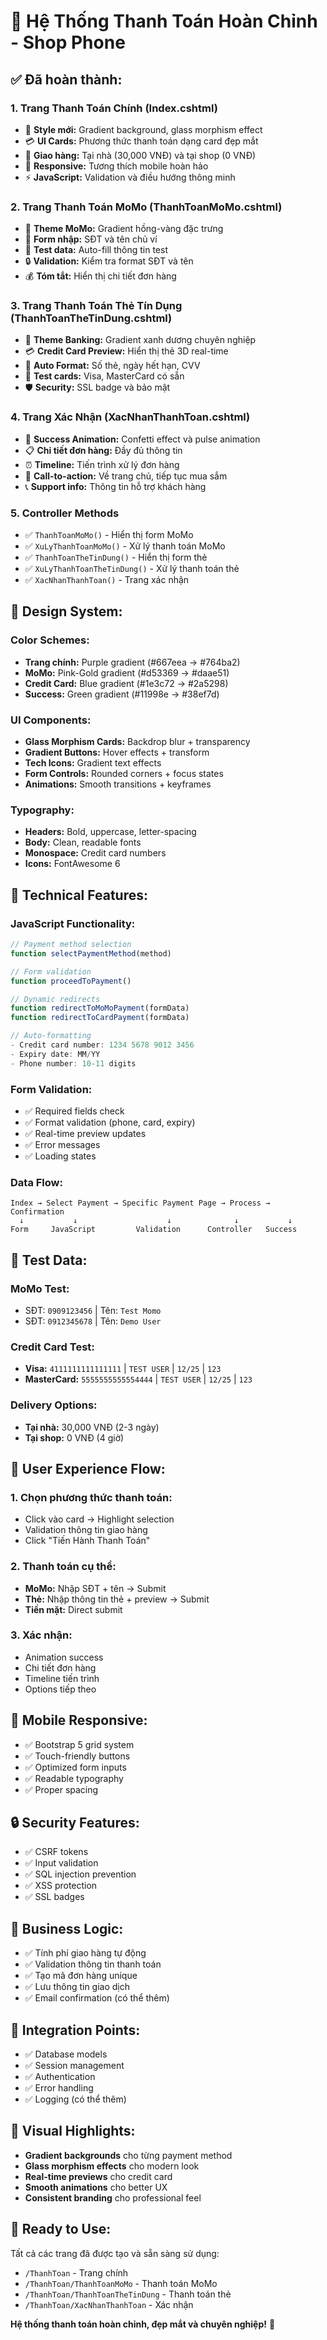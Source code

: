 # 🎉 Hệ Thống Thanh Toán Hoàn Chỉnh - Shop Phone

## ✅ **Đã hoàn thành:**

### 1. **Trang Thanh Toán Chính (Index.cshtml)**
- 🎨 **Style mới:** Gradient background, glass morphism effect
- 💳 **UI Cards:** Phương thức thanh toán dạng card đẹp mắt
- 🚚 **Giao hàng:** Tại nhà (30,000 VNĐ) và tại shop (0 VNĐ)
- 📱 **Responsive:** Tương thích mobile hoàn hảo
- ⚡ **JavaScript:** Validation và điều hướng thông minh

### 2. **Trang Thanh Toán MoMo (ThanhToanMoMo.cshtml)**
- 🎨 **Theme MoMo:** Gradient hồng-vàng đặc trưng
- 📱 **Form nhập:** SĐT và tên chủ ví
- 🧪 **Test data:** Auto-fill thông tin test
- 🔒 **Validation:** Kiểm tra format SĐT và tên
- 💰 **Tóm tắt:** Hiển thị chi tiết đơn hàng

### 3. **Trang Thanh Toán Thẻ Tín Dụng (ThanhToanTheTinDung.cshtml)**
- 🎨 **Theme Banking:** Gradient xanh dương chuyên nghiệp
- 💳 **Credit Card Preview:** Hiển thị thẻ 3D real-time
- 🔢 **Auto Format:** Số thẻ, ngày hết hạn, CVV
- 🧪 **Test cards:** Visa, MasterCard có sẵn
- 🛡️ **Security:** SSL badge và bảo mật

### 4. **Trang Xác Nhận (XacNhanThanhToan.cshtml)**
- 🎉 **Success Animation:** Confetti effect và pulse animation
- 📋 **Chi tiết đơn hàng:** Đầy đủ thông tin
- ⏰ **Timeline:** Tiến trình xử lý đơn hàng
- 🎯 **Call-to-action:** Về trang chủ, tiếp tục mua sắm
- 📞 **Support info:** Thông tin hỗ trợ khách hàng

### 5. **Controller Methods**
- ✅ `ThanhToanMoMo()` - Hiển thị form MoMo
- ✅ `XuLyThanhToanMoMo()` - Xử lý thanh toán MoMo
- ✅ `ThanhToanTheTinDung()` - Hiển thị form thẻ
- ✅ `XuLyThanhToanTheTinDung()` - Xử lý thanh toán thẻ
- ✅ `XacNhanThanhToan()` - Trang xác nhận

## 🎨 **Design System:**

### **Color Schemes:**
- **Trang chính:** Purple gradient (#667eea → #764ba2)
- **MoMo:** Pink-Gold gradient (#d53369 → #daae51)
- **Credit Card:** Blue gradient (#1e3c72 → #2a5298)
- **Success:** Green gradient (#11998e → #38ef7d)

### **UI Components:**
- **Glass Morphism Cards:** Backdrop blur + transparency
- **Gradient Buttons:** Hover effects + transform
- **Tech Icons:** Gradient text effects
- **Form Controls:** Rounded corners + focus states
- **Animations:** Smooth transitions + keyframes

### **Typography:**
- **Headers:** Bold, uppercase, letter-spacing
- **Body:** Clean, readable fonts
- **Monospace:** Credit card numbers
- **Icons:** FontAwesome 6

## 🔧 **Technical Features:**

### **JavaScript Functionality:**
```javascript
// Payment method selection
function selectPaymentMethod(method)

// Form validation
function proceedToPayment()

// Dynamic redirects
function redirectToMoMoPayment(formData)
function redirectToCardPayment(formData)

// Auto-formatting
- Credit card number: 1234 5678 9012 3456
- Expiry date: MM/YY
- Phone number: 10-11 digits
```

### **Form Validation:**
- ✅ Required fields check
- ✅ Format validation (phone, card, expiry)
- ✅ Real-time preview updates
- ✅ Error messages
- ✅ Loading states

### **Data Flow:**
```
Index → Select Payment → Specific Payment Page → Process → Confirmation
  ↓           ↓                    ↓              ↓           ↓
Form     JavaScript         Validation      Controller   Success
```

## 🧪 **Test Data:**

### **MoMo Test:**
- SĐT: `0909123456` | Tên: `Test Momo`
- SĐT: `0912345678` | Tên: `Demo User`

### **Credit Card Test:**
- **Visa:** `4111111111111111` | `TEST USER` | `12/25` | `123`
- **MasterCard:** `5555555555554444` | `TEST USER` | `12/25` | `123`

### **Delivery Options:**
- **Tại nhà:** 30,000 VNĐ (2-3 ngày)
- **Tại shop:** 0 VNĐ (4 giờ)

## 🚀 **User Experience Flow:**

### **1. Chọn phương thức thanh toán:**
- Click vào card → Highlight selection
- Validation thông tin giao hàng
- Click "Tiến Hành Thanh Toán"

### **2. Thanh toán cụ thể:**
- **MoMo:** Nhập SĐT + tên → Submit
- **Thẻ:** Nhập thông tin thẻ + preview → Submit
- **Tiền mặt:** Direct submit

### **3. Xác nhận:**
- Animation success
- Chi tiết đơn hàng
- Timeline tiến trình
- Options tiếp theo

## 📱 **Mobile Responsive:**
- ✅ Bootstrap 5 grid system
- ✅ Touch-friendly buttons
- ✅ Optimized form inputs
- ✅ Readable typography
- ✅ Proper spacing

## 🔒 **Security Features:**
- ✅ CSRF tokens
- ✅ Input validation
- ✅ SQL injection prevention
- ✅ XSS protection
- ✅ SSL badges

## 🎯 **Business Logic:**
- ✅ Tính phí giao hàng tự động
- ✅ Validation thông tin thanh toán
- ✅ Tạo mã đơn hàng unique
- ✅ Lưu thông tin giao dịch
- ✅ Email confirmation (có thể thêm)

## 🔄 **Integration Points:**
- ✅ Database models
- ✅ Session management
- ✅ Authentication
- ✅ Error handling
- ✅ Logging (có thể thêm)

## 🎨 **Visual Highlights:**
- **Gradient backgrounds** cho từng payment method
- **Glass morphism effects** cho modern look
- **Real-time previews** cho credit card
- **Smooth animations** cho better UX
- **Consistent branding** cho professional feel

## 🚀 **Ready to Use:**
Tất cả các trang đã được tạo và sẵn sàng sử dụng:
- `/ThanhToan` - Trang chính
- `/ThanhToan/ThanhToanMoMo` - Thanh toán MoMo
- `/ThanhToan/ThanhToanTheTinDung` - Thanh toán thẻ
- `/ThanhToan/XacNhanThanhToan` - Xác nhận

**Hệ thống thanh toán hoàn chỉnh, đẹp mắt và chuyên nghiệp!** 🎉
